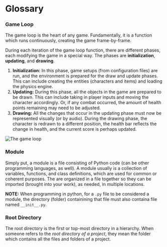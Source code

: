 # Glossary

### Game Loop
The game loop is the heart of any game. Fundamentally, it is a function which runs continuously, creating the game frame-by-frame.

During each iteration of the game loop function, there are different phases, each modifying the game in a special way.
The phases are **initialization**, **updating**, and **drawing**.

1. **Initialization:** In this phase, game setups (from configuration files) are run, and the environment is prepared for the draw and
update phases. This can include creating the entities (characters and items) and loading the physics engine.
2. **Updating:** During this phase, all the objects in the game are prepared to be drawn. This can include taking in
player inputs and moving the character accordingly. Or, if any combat occurred, the amount of health points remaining 
may need to be adjusted.
3. **Drawing:** All the changes that occur in the updating phase must now be represented visually (or by audio). During
the drawing phase, the character is redrawn to a different position, the health bar reflects the change in health, and
the current score is perhaps updated.

![The game loop](http://openbookproject.net/thinkcs/python/english3e/_images/pygame_structure.png)

### Module
Simply put, a module is a file consisting of Python code (can be other programming languages, as well).
A module usually is a collection of variables, functions, and class definitions, which are used for common or coherent
purposes. The are organized in a file together so they can be imported (brought into your work), as needed, in multiple
locations.

**NOTE:** When programming in python, for a `.py` file to be considered a module, the directory (folder) containining that
file must also containa file named `__init__.py`.

### Root Directory

The root directory is the first or top-most directory in a hierarchy. When someone refers to the
*root directory of a project*, they mean the folder which contains all the files and folders of a project.
